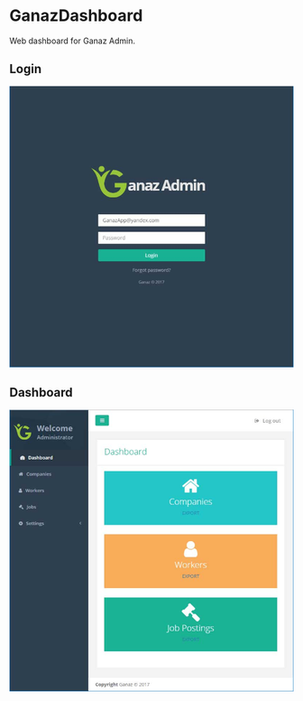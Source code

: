 # GanazDashboard
Web dashboard for Ganaz Admin.
## Login
![login screen](screenshot/ganaz-admin-login.jpg?raw=true "Login")

## Dashboard
![login screen](screenshot/ganaz-admin-dashboard.jpg?raw=true "Login")
